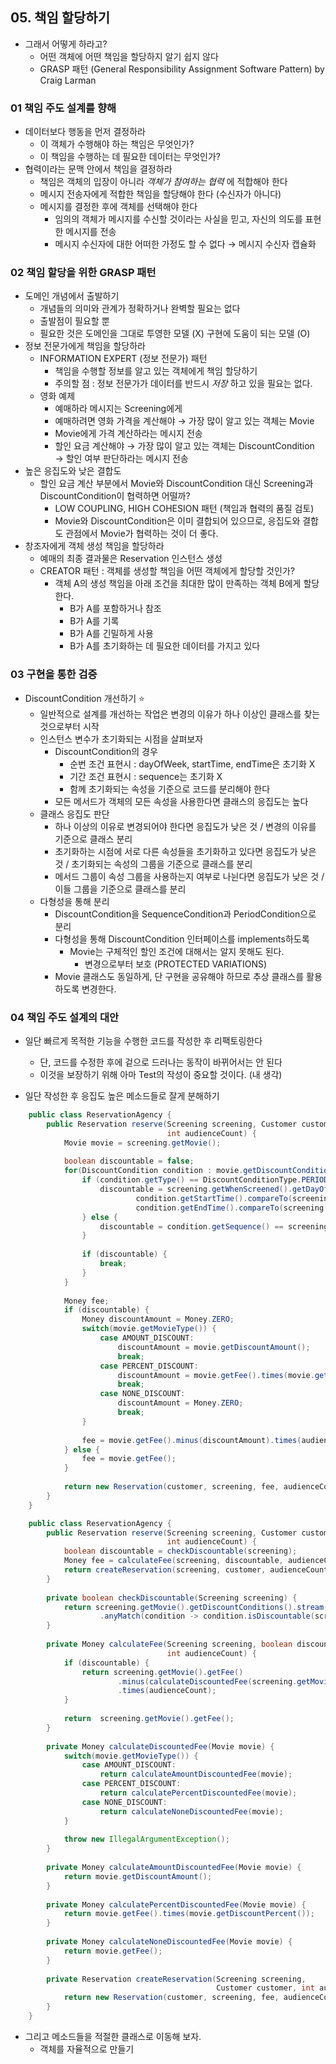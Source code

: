 ## 05. 책임 할당하기  

- 그래서 어떻게 하라고?
    - 어떤 객체에 어떤 책임을 할당하지 알기 쉽지 않다
    - GRASP 패턴 (General Responsibility Assignment Software Pattern) by Craig Larman

### 01 책임 주도 설계를 향해

- 데이터보다 행동을 먼저 결정하라
    - 이 객체가 수행해야 하는 책임은 무엇인가?
    - 이 책임을 수행하는 데 필요한 데이터는 무엇인가?
- 협력이라는 문맥 안에서 책임을 결정하라
    - 책임은 객체의 입장이 아니라 *객체가 참여하는 협력* 에 적합해야 한다
    - 메시지 전송자에게 적합한 책임을 할당해야 한다 (수신자가 아니다)
    - 메시지를 결정한 후에 객체를 선택해야 한다
        - 임의의 객체가 메시지를 수신할 것이라는 사실을 믿고, 자신의 의도를 표현한 메시지를 전송
        - 메시지 수신자에 대한 어떠한 가정도 할 수 없다 → 메시지 수신자 캡슐화

### 02 책임 할당을 위한 GRASP 패턴

- 도메인 개념에서 출발하기
    - 개념들의 의미와 관계가 정확하거나 완벽할 필요는 없다
    - 출발점이 필요할 뿐
    - 필요한 것은 도메인을 그대로 투영한 모델 (X) 구현에 도움이 되는 모델 (O)
- 정보 전문가에게 책임을 할당하라
    - INFORMATION EXPERT (정보 전문가) 패턴
        - 책임을 수행할 정보를 알고 있는 객체에게 책임 할당하기
        - 주의할 점 : 정보 전문가가 데이터를 반드시 *저장* 하고 있을 필요는 없다.
    - 영화 예제
        - 예매하라 메시지는 Screening에게
        - 예매하려면 영화 가격을 계산해야 → 가장 많이 알고 있는 객체는 Movie
        - Movie에게 가격 계산하라는 메시지 전송
        - 할인 요금 계산해야 → 가장 많이 알고 있는 객체는 DiscountCondition → 할인 여부 판단하라는 메시지 전송
- 높은 응집도와 낮은 결합도
    - 할인 요금 계산 부분에서 Movie와 DiscountCondition 대신  Screening과 DiscountCondition이 협력하면 어떨까?
        - LOW COUPLING, HIGH COHESION 패턴 (책임과 협력의 품질 검토)
        - Movie와 DiscountCondition은 이미 결합되어 있으므로, 응집도와 결합도 관점에서 Movie가 협력하는 것이 더 좋다.
- 창조자에게 객체 생성 책임을 할당하라
    - 예매의 최종 결과물은 Reservation 인스턴스 생성
    - CREATOR 패턴 : 객체를 생성할 책임을 어떤 객체에게 할당할 것인가?
        - 객체 A의 생성 책임을 아래 조건을 최대한 많이 만족하는 객체 B에게 할당한다.
            - B가 A를 포함하거나 참조
            - B가 A를 기록
            - B가 A를 긴밀하게 사용
            - B가 A를 초기화하는 데 필요한 데이터를 가지고 있다

### 03 구현을 통한 검증

- DiscountCondition 개선하기 ⭐️
    - 일반적으로 설계를 개선하는 작업은 변경의 이유가 하나 이상인 클래스를 찾는 것으로부터 시작
    - 인스턴스 변수가 초기화되는 시점을 살펴보자
        - DiscountCondition의 경우
            - 순번 조건 표현시 : dayOfWeek, startTime, endTime은 초기화 X
            - 기간 조건 표현시 : sequence는 초기화 X
            - 함께 초기화되는 속성을 기준으로 코드를 분리해야 한다
        - 모든 메서드가 객체의 모든 속성을 사용한다면 클래스의 응집도는 높다
    - 클래스 응집도 판단
        - 하나 이상의 이유로 변경되어야 한다면 응집도가 낮은 것 / 변경의 이유를 기준으로 클래스 분리
        - 초기화하는 시점에 서로 다른 속성들을 초기화하고 있다면 응집도가 낮은 것 / 초기화되는 속성의 그룹을 기준으로 클래스를 분리
        - 메서드 그룹이 속성 그룹을 사용하는지 여부로 나뉜다면 응집도가 낮은 것 / 이들 그룹을 기준으로 클래스를 분리
    - 다형성을 통해 분리
        - DiscountCondition을 SequenceCondition과 PeriodCondition으로 분리
        - 다형성을 통해 DiscountCondition 인터페이스를 implements하도록
            - Movie는 구체적인 할인 조건에 대해서는 알지 못해도 된다.
                - 변경으로부터 보호 (PROTECTED VARIATIONS)
        - Movie 클래스도 동일하게, 단 구현을 공유해야 하므로 추상 클래스를 활용하도록 변경한다.

### 04 책임 주도 설계의 대안

- 일단 빠르게 목적한 기능을 수행한 코드를 작성한 후 리팩토링한다
    - 단, 코드를 수정한 후에 겉으로 드러나는 동작이 바뀌어서는 안 된다
    - 이것을 보장하기 위해 아마 Test의 작성이 중요할 것이다. (내 생각)

- 일단 작성한 후 응집도 높은 메소드들로 잘게 분해하기

```java
    public class ReservationAgency {
        public Reservation reserve(Screening screening, Customer customer,
                                   int audienceCount) {
            Movie movie = screening.getMovie();
    
            boolean discountable = false;
            for(DiscountCondition condition : movie.getDiscountConditions()) {
                if (condition.getType() == DiscountConditionType.PERIOD) {
                    discountable = screening.getWhenScreened().getDayOfWeek().equals(condition.getDayOfWeek()) &&
                            condition.getStartTime().compareTo(screening.getWhenScreened().toLocalTime()) <= 0 &&
                            condition.getEndTime().compareTo(screening.getWhenScreened().toLocalTime()) >= 0;
                } else {
                    discountable = condition.getSequence() == screening.getSequence();
                }
    
                if (discountable) {
                    break;
                }
            }
    
            Money fee;
            if (discountable) {
                Money discountAmount = Money.ZERO;
                switch(movie.getMovieType()) {
                    case AMOUNT_DISCOUNT:
                        discountAmount = movie.getDiscountAmount();
                        break;
                    case PERCENT_DISCOUNT:
                        discountAmount = movie.getFee().times(movie.getDiscountPercent());
                        break;
                    case NONE_DISCOUNT:
                        discountAmount = Money.ZERO;
                        break;
                }
    
                fee = movie.getFee().minus(discountAmount).times(audienceCount);
            } else {
                fee = movie.getFee();
            }
    
            return new Reservation(customer, screening, fee, audienceCount);
        }
    }
```

```java
    public class ReservationAgency {
        public Reservation reserve(Screening screening, Customer customer,
                                   int audienceCount) {
            boolean discountable = checkDiscountable(screening);
            Money fee = calculateFee(screening, discountable, audienceCount);
            return createReservation(screening, customer, audienceCount, fee);
        }
    
        private boolean checkDiscountable(Screening screening) {
            return screening.getMovie().getDiscountConditions().stream()
                    .anyMatch(condition -> condition.isDiscountable(screening));
        }
    
        private Money calculateFee(Screening screening, boolean discountable,
                                   int audienceCount) {
            if (discountable) {
                return screening.getMovie().getFee()
                        .minus(calculateDiscountedFee(screening.getMovie()))
                        .times(audienceCount);
            }
    
            return  screening.getMovie().getFee();
        }
    
        private Money calculateDiscountedFee(Movie movie) {
            switch(movie.getMovieType()) {
                case AMOUNT_DISCOUNT:
                    return calculateAmountDiscountedFee(movie);
                case PERCENT_DISCOUNT:
                    return calculatePercentDiscountedFee(movie);
                case NONE_DISCOUNT:
                    return calculateNoneDiscountedFee(movie);
            }
    
            throw new IllegalArgumentException();
        }
    
        private Money calculateAmountDiscountedFee(Movie movie) {
            return movie.getDiscountAmount();
        }
    
        private Money calculatePercentDiscountedFee(Movie movie) {
            return movie.getFee().times(movie.getDiscountPercent());
        }
    
        private Money calculateNoneDiscountedFee(Movie movie) {
            return movie.getFee();
        }
    
        private Reservation createReservation(Screening screening,
                                              Customer customer, int audienceCount, Money fee) {
            return new Reservation(customer, screening, fee, audienceCount);
        }
    }
```

- 그리고 메소드들을 적절한 클래스로 이동해 보자.
    - 객체를 자율적으로 만들기
